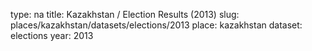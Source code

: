 type: na
title: Kazakhstan / Election Results (2013)
slug: places/kazakhstan/datasets/elections/2013
place: kazakhstan
dataset: elections
year: 2013
